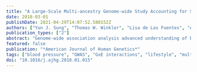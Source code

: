 ```yaml
---
title: "A Large-Scale Multi-ancestry Genome-wide Study Accounting for Smoking Behavior Identifies Multiple Significant Loci for Blood Pressure"
date: 2018-03-01
publishDate: 2021-04-29T14:07:52.580152Z
authors: ["Yun J. Sung", "Thomas W. Winkler", "Lisa de Las Fuentes", "Amy R. Bentley", "Michael R. Brown", "Aldi T. Kraja", "Karen Schwander", "Ioanna Ntalla", "Xiuqing Guo", "Nora Franceschini", "Yingchang Lu", "Ching-Yu Cheng", "Xueling Sim", "Dina Vojinovic", "Jonathan Marten", "Solomon K. Musani", "Changwei Li", "Mary F. Feitosa", "Tuomas O. Kilpeläinen", "Melissa A. Richard", "Raymond Noordam", "Stella Aslibekyan", "Hugues Aschard", "Traci M. Bartz", "Rajkumar Dorajoo", "Yongmei Liu", "Alisa K. Manning", "Tuomo Rankinen", "Albert Vernon Smith", "Salman M. Tajuddin", "Bamidele O. Tayo", "Helen R. Warren", "Wei Zhao", "Yanhua Zhou", "Nana Matoba", "Tamar Sofer", "Maris Alver", "Marzyeh Amini", "Mathilde Boissel", "Jin Fang Chai", "Xu Chen", "Jasmin Divers", "Ilaria Gandin", "Chuan Gao", "Franco Giulianini", "Anuj Goel", "Sarah E. Harris", "Fernando Pires Hartwig", "Andrea R. V. R. Horimoto", "Fang-Chi Hsu", "Anne U. Jackson", "Mika Kähönen", "Anuradhani Kasturiratne", "Brigitte Kühnel", "Karin Leander", "Wen-Jane Lee", "Keng-Hung Lin", "Jian 'an Luan", "Colin A. McKenzie", "He Meian", "Christopher P. Nelson", "Rainer Rauramaa", "Nicole Schupf", "Robert A. Scott", "Wayne H. H. Sheu", "Alena Stančáková", "Fumihiko Takeuchi", "Peter J. van der Most", "Tibor V. Varga", "Heming Wang", "Yajuan Wang", "Erin B. Ware", "Stefan Weiss", "Wanqing Wen", "Lisa R. Yanek", "Weihua Zhang", "Jing Hua Zhao", "Saima Afaq", "Tamuno Alfred", "Najaf Amin", "Dan Arking", "Tin Aung", "R. Graham Barr", "Lawrence F. Bielak", "Eric Boerwinkle", "Erwin P. Bottinger", "Peter S. Braund", "Jennifer A. Brody", "Ulrich Broeckel", "Claudia P. Cabrera", "Brian Cade", "Yu Caizheng", "Archie Campbell", "Mickaël Canouil", "Aravinda Chakravarti", "CHARGE Neurology Working Group", "Ganesh Chauhan", "Kaare Christensen", "Massimiliano Cocca", "COGENT-Kidney Consortium", "Francis S. Collins", "John M. Connell", "Renée de Mutsert", "H. Janaka de Silva", "Stephanie Debette", "Marcus Dörr", "Qing Duan", "Charles B. Eaton", "Georg Ehret", "Evangelos Evangelou", "Jessica D. Faul", "Virginia A. Fisher", "Nita G. Forouhi", "Oscar H. Franco", "Yechiel Friedlander", "He Gao", "GIANT Consortium", "Bruna Gigante", "Misa Graff", "C. Charles Gu", "Dongfeng Gu", "Preeti Gupta", "Saskia P. Hagenaars", "Tamara B. Harris", "Jiang He", "Sami Heikkinen", "Chew-Kiat Heng", "Makoto Hirata", "Albert Hofman", "Barbara V. Howard", "Steven Hunt", "Marguerite R. Irvin", "Yucheng Jia", "Roby Joehanes", "Anne E. Justice", "Tomohiro Katsuya", "Joel Kaufman", "Nicola D. Kerrison", "Chiea Chuen Khor", "Woon-Puay Koh", "Heikki A. Koistinen", "Pirjo Komulainen", "Charles Kooperberg", "Jose E. Krieger", "Michiaki Kubo", "Johanna Kuusisto", "Carl D. Langefeld", "Claudia Langenberg", "Lenore J. Launer", "Benjamin Lehne", "Cora E. Lewis", "Yize Li", "Lifelines Cohort Study", "Sing Hui Lim", "Shiow Lin", "Ching-Ti Liu", "Jianjun Liu", "Jingmin Liu", "Kiang Liu", "Yeheng Liu", "Marie Loh", "Kurt K. Lohman", "Jirong Long", "Tin Louie", "Reedik Mägi", "Anubha Mahajan", "Thomas Meitinger", "Andres Metspalu", "Lili Milani", "Yukihide Momozawa", "Andrew P. Morris", "Thomas H. Mosley", "Peter Munson", "Alison D. Murray", "Mike A. Nalls", "Ubaydah Nasri", "Jill M. Norris", "Kari North", "Adesola Ogunniyi", "Sandosh Padmanabhan", "Walter R. Palmas", "Nicholette D. Palmer", "James S. Pankow", "Nancy L. Pedersen", "Annette Peters", "Patricia A. Peyser", "Ozren Polasek", "Olli T. Raitakari", "Frida Renström", "Treva K. Rice", "Paul M. Ridker", "Antonietta Robino", "Jennifer G. Robinson", "Lynda M. Rose", "Igor Rudan", "Charumathi Sabanayagam", "Babatunde L. Salako", "Kevin Sandow", "Carsten O. Schmidt", "Pamela J. Schreiner", "William R. Scott", "Sudha Seshadri", "Peter Sever", "Colleen M. Sitlani", "Jennifer A. Smith", "Harold Snieder", "John M. Starr", "Konstantin Strauch", "Hua Tang", "Kent D. Taylor", "Yik Ying Teo", "Yih Chung Tham", "André G. Uitterlinden", "Melanie Waldenberger", "Lihua Wang", "Ya X. Wang", "Wen Bin Wei", "Christine Williams", "Gregory Wilson", "Mary K. Wojczynski", "Jie Yao", "Jian-Min Yuan", "Alan B. Zonderman", "Diane M. Becker", "Michael Boehnke", "Donald W. Bowden", "John C. Chambers", "Yii-Der Ida Chen", "Ulf de Faire", "Ian J. Deary", "Tõnu Esko", "Martin Farrall", "Terrence Forrester", "Paul W. Franks", "Barry I. Freedman", "Philippe Froguel", "Paolo Gasparini", "Christian Gieger", "Bernardo Lessa Horta", "Yi-Jen Hung", "Jost B. Jonas", "Norihiro Kato", "Jaspal S. Kooner", "Markku Laakso", "Terho Lehtimäki", "Kae-Woei Liang", "Patrik K. E. Magnusson", "Anne B. Newman", "Albertine J. Oldehinkel", "Alexandre C. Pereira", "Susan Redline", "Rainer Rettig", "Nilesh J. Samani", "James Scott", "Xiao-Ou Shu", "Pim van der Harst", "Lynne E. Wagenknecht", "Nicholas J. Wareham", "Hugh Watkins", "David R. Weir", "Ananda R. Wickremasinghe", "Tangchun Wu", "Wei Zheng", "Yoichiro Kamatani", "Cathy C. Laurie", "Claude Bouchard", "Richard S. Cooper", "Michele K. Evans", "Vilmundur Gudnason", "Sharon L. R. Kardia", "Stephen B. Kritchevsky", "Daniel Levy", "Jeff R. O'Connell", "Bruce M. Psaty", "Rob M. van Dam", "Mario Sims", "Donna K. Arnett", "Dennis O. Mook-Kanamori", "Tanika N. Kelly", "Ervin R. Fox", "Caroline Hayward", "Myriam Fornage", "Charles N. Rotimi", "Michael A. Province", "Cornelia M. van Duijn", "E. Shyong Tai", "Tien Yin Wong", "Ruth J. F. Loos", "Alex P. Reiner", "Jerome I. Rotter", "Xiaofeng Zhu", "Laura J. Bierut", "W. James Gauderman", "Mark J. Caulfield", "Paul Elliott", "Kenneth Rice", "Patricia B. Munroe", "Alanna C. Morrison", "L. Adrienne Cupples", "Dabeeru C. Rao", "Daniel I. Chasman"]
publication_types: ["2"]
abstract: "Genome-wide association analysis advanced understanding of blood pressure (BP), a major risk factor for vascular conditions such as coronary heart disease and stroke. Accounting for smoking behavior may help identify BP loci and extend our knowledge of its genetic architecture. We performed genome-wide association meta-analyses of systolic and diastolic BP incorporating gene-smoking interactions in 610,091 individuals. Stage 1 analysis examined ∼18.8 million SNPs and small insertion/deletion variants in 129,913 individuals from four ancestries (European, African, Asian, and Hispanic) with follow-up analysis of promising variants in 480,178 additional individuals from five ancestries. We identified 15 loci that were genome-wide significant (p textless 5 × 10-8) in stage 1 and formally replicated in stage 2. A combined stage 1 and 2 meta-analysis identified 66 additional genome-wide significant loci (13, 35, and 18 loci in European, African, and trans-ancestry, respectively). A total of 56 known BP loci were also identified by our results (p textless 5 × 10-8). Of the newly identified loci, ten showed significant interaction with smoking status, but none of them were replicated in stage 2. Several loci were identified in African ancestry, highlighting the importance of genetic studies in diverse populations. The identified loci show strong evidence for regulatory features and support shared pathophysiology with cardiometabolic and addiction traits. They also highlight a role in BP regulation for biological candidates such as modulators of vascular structure and function (CDKN1B, BCAR1-CFDP1, PXDN, EEA1), ciliopathies (SDCCAG8, RPGRIP1L), telomere maintenance (TNKS, PINX1, AKTIP), and central dopaminergic signaling (MSRA, EBF2)."
featured: false
publication: "*American Journal of Human Genetics*"
tags: ["blood pressure", "GWAS", "GxE interactions", "lifestyle", "multi-ancestry", "smoking"]
doi: "10.1016/j.ajhg.2018.01.015"
---
```


